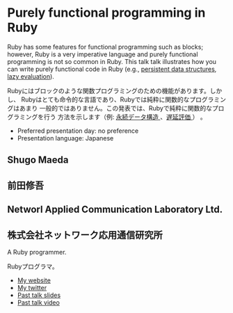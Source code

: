 # Purely functional programming in Ruby

Ruby has some features for functional programming such as blocks; however,
Ruby is a very imperative language and purely functional programming is not
so common in Ruby.  This talk talk illustrates how you can write purely
functional code in Ruby (e.g., [persistent data
structures](https://github.com/shugo/immutable), [lazy
evaluation](https://github.com/shugo/immutable/blob/master/lib/immutable/promise.rb)).

Rubyにはブロックのような関数プログラミングのための機能があります。しかし、
Rubyはとても命令的な言語であり、Rubyでは純粋に関数的なプログラミングはあまり
一般的ではありません。この発表では、Rubyで純粋に関数的なプログラミングを行う
方法を示します（例: [永続データ構造
](https://github.com/shugo/immutable)、[遅延評価
](https://github.com/shugo/immutable/blob/master/lib/immutable/promise.rb)）
。

- Preferred presentation day: no preference
- Presentation language: Japanese

## Shugo Maeda
## 前田修吾

## Networl Applied Communication Laboratory Ltd.
## 株式会社ネットワーク応用通信研究所

A Ruby programmer.

Rubyプログラマ。

- [My website](http://shugo.net)
- [My twitter](https://twitter.com/#!/shugomaeda)
- [Past talk slides](http://shugo.net/tmp/)
- [Past talk video](http://www.example.org)
